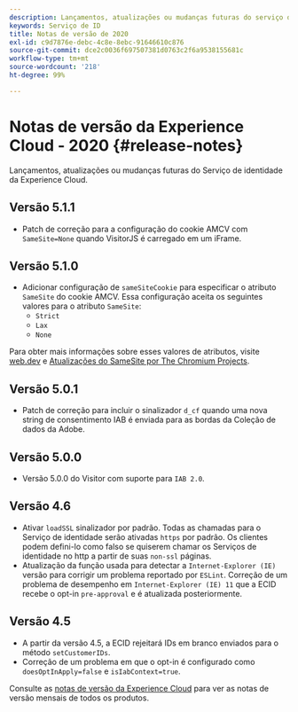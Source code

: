 ```yaml
---
description: Lançamentos, atualizações ou mudanças futuras do serviço de identidade da Experience Cloud.
keywords: Serviço de ID
title: Notas de versão de 2020
exl-id: c9d7876e-debc-4c8e-8ebc-91646610c876
source-git-commit: dce2c0036f697507381d0763c2f6a9538155681c
workflow-type: tm+mt
source-wordcount: '218'
ht-degree: 99%

---
```


# Notas de versão da Experience Cloud - 2020 {#release-notes}

Lançamentos, atualizações ou mudanças futuras do Serviço de identidade da Experience Cloud.

## Versão 5.1.1

* Patch de correção para a configuração do cookie AMCV com `SameSite=None` quando VisitorJS é carregado em um iFrame.

## Versão 5.1.0

* Adicionar configuração de `sameSiteCookie` para especificar o atributo `SameSite` do cookie AMCV. Essa configuração aceita os seguintes valores para o atributo `SameSite`:
   * `Strict`
   * `Lax`
   * `None`

Para obter mais informações sobre esses valores de atributos, visite [web.dev](https://web.dev/samesite-cookies-explained/) e [Atualizações do SameSite por The Chromium Projects](https://www.chromium.org/updates/same-site/).

## Versão 5.0.1

* Patch de correção para incluir o sinalizador `d_cf` quando uma nova string de consentimento IAB é enviada para as bordas da Coleção de dados da Adobe.

## Versão 5.0.0

* Versão 5.0.0 do Visitor com suporte para `IAB 2.0`.

## Versão 4.6

* Ativar `loadSSL` sinalizador por padrão. Todas as chamadas para o Serviço de identidade serão ativadas `https` por padrão.  Os clientes podem defini-lo como falso se quiserem chamar os Serviços de identidade no http a partir de suas `non-ssl` páginas.
* Atualização da função usada para detectar a `Internet-Explorer (IE)` versão para corrigir um problema reportado por `ESLint`.
Correção de um problema de desempenho em `Internet-Explorer (IE) 11` que a ECID recebe o opt-in `pre-approval` e é atualizada posteriormente.

## Versão 4.5

* A partir da versão 4.5, a ECID rejeitará IDs em branco enviados para o método `setCustomerIDs`.
* Correção de um problema em que o opt-in é configurado como `doesOptInApply=false` e `isIabContext=true`.

Consulte as [notas de versão da Experience Cloud](https://experienceleague.adobe.com/docs/release-notes/experience-cloud/current.html?lang=pt-BR) para ver as notas de versão mensais de todos os produtos.
